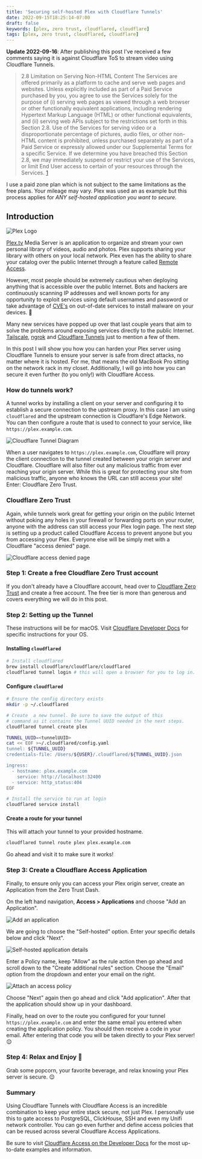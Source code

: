 ```yaml
---
title: 'Securing self-hosted Plex with Cloudflare Tunnels'
date: 2022-09-15T18:25:14-07:00
draft: false
keywords: [plex, zero trust, cloudflared, cloudflare]
tags: [plex, zero trust, cloudflared, cloudflare]
---
```


**Update 2022-09-16**: After publishing this post I've received a few comments saying it is against Cloudflare ToS to
stream video using Cloudflare Tunnels.

> 2.8 Limitation on Serving Non-HTML Content
> The Services are offered primarily as a platform to cache and serve web pages and websites. Unless explicitly included
> as part of a Paid Service purchased by you, you agree to use the Services solely for the purpose of (i) serving web
> pages as viewed through a web browser or other functionally equivalent applications, including rendering Hypertext
> Markup Language (HTML) or other functional equivalents, and (ii) serving web APIs subject to the restrictions set
> forth in this Section 2.8. Use of the Services for serving video or a disproportionate percentage of pictures, audio
> files, or
> other non-HTML content is prohibited, unless purchased separately as part of a Paid Service or expressly allowed under
> our Supplemental Terms for a specific Service. If we determine you have breached this Section 2.8, we may immediately
> suspend or restrict your use of the Services, or limit End User access to certain of your resources through the
> Services. [1]

I use a paid zone plan which is not subject to the same limitations as the free plans. Your mileage may vary.
Plex was used an as example but this process applies for _ANY self-hosted application you want to secure_. 

## Introduction

![Plex Logo](/img/plex-logo-full-color-on-black.png)

[Plex.tv](https://plex.tv) Media Server is an application to organize and stream your own personal library of videos,
audio and photos. Plex supports sharing your library with others on your local network. Plex even has the ability to
share your catalog over the public Internet through a feature
called [Remote Access](https://support.plex.tv/articles/200289506-remote-access/).

However, most people should be extremely cautious when deploying anything that is accessible over the public Internet.
Bots and hackers are continuously scanning IP addresses and well known ports for any opportunity to exploit services
using default usernames and password or take advantage
of [CVE's](https://en.wikipedia.org/wiki/Common_Vulnerabilities_and_Exposures) on out-of-date services to install
malware on your devices. 🦠

Many new services have popped up over that last couple years that aim to solve the problems around exposing services
directly to the public Internet. [Tailscale](https://tailscale.com/), [ngrok](https://ngrok.com/)
and [Cloudflare Tunnels](https://www.cloudflare.com/products/tunnel/) just to mention a few of them.

In this post I will show you how you can harden your Plex server using Cloudflare Tunnels to ensure your server is safe
from direct attacks, no matter where it is hosted. For me, that means the old MacBook Pro sitting on the network rack in
my closet. Additionally, I will go into how you can secure it even further (to you only!) with Cloudflare Access.

### How do tunnels work?

A tunnel works by installing a client on your server and configuring it to establish a secure connection to
the upstream proxy. In this case I am using `cloudflared` and the upstream connection is Cloudflare's Edge Network. You
can then configure a route that is used to connect to your service, like `https://plex.example.com`.

![Cloudflare Tunnel Diagram](/img/cloudflared-tunnel-architecture.png)

When a user navigates to `https://plex.example.com`, Cloudflare will proxy the client connection to the tunnel created
between your origin server and Cloudflare. Cloudflare will also filter out any malicious traffic from ever reaching your
origin server. While this is great for protecting your site from malicious traffic, anyone who knows the URL can still
access your site! Enter: Cloudflare Zero Trust.

### Cloudflare Zero Trust

Again, while tunnels work great for getting your origin on the public Internet without poking any holes in your firewall
or forwarding ports on your router, anyone with the address can still access your Plex login page. The next step is
setting
up a product called Cloudflare Access to prevent anyone but you from accessing your Plex. Everyone else will be simply
met
with a Cloudflare "access denied" page.

![Cloudflare access denied page](/img/cloudflare-access-denied.png)

### Step 1: Create a free Cloudflare Zero Trust account

If you don't already have a Cloudflare account, head over
to [Cloudflare Zero Trust](https://www.cloudflare.com/plans/zero-trust-services/#overview) and create a free account.
The free tier is more than generous and covers everything we will do in this post.

### Step 2: Setting up the Tunnel

These instructions will be for macOS.
Visit [Cloudflare Developer Docs](https://developers.cloudflare.com/cloudflare-one/connections/connect-apps/) for
specific instructions for your OS.

#### Installing `cloudflared`

```bash
# Install cloudflared
brew install cloudflare/cloudflare/cloudflared
cloudflared tunnel login # this will open a browser for you to log in.
```

#### Configure `cloudflared`

```bash
# Ensure the config directory exists
mkdir -p ~/.cloudflared

# Create  a new tunnel. Be sure to save the output of this
# command as it contains the Tunnel UUID needed in the next steps.
cloudflared tunnel create plex

TUNNEL_UUID=<tunnelUUID>
cat << EOF >~/.cloudflared/config.yaml
tunnel: ${TUNNEL_UUID}
credentials-file: /Users/${USER}/.cloudflared/${TUNNEL_UUID}.json

ingress:
  - hostname: plex.example.com
    service: http://localhost:32400
  - service: http_status:404
EOF

# Install the service to run at login
cloudflared service install
```

#### Create a route for your tunnel

This will attach your tunnel to your provided hostname.

```bash
cloudflared tunnel route plex plex.example.com
```

Go ahead and visit it to make sure it works!

### Step 3: Create a Cloudflare Access Application

Finally, to ensure only you can access your Plex origin server, create an Application from the Zero Trust Dash.

On the left hand navigation, **Access > Applications** and choose "Add an Application".

![Add an application](/img/cloudflare-access-add-an-application.png)

We are going to choose the "Self-hosted" option. Enter your specific details below and click "Next".

![Self-hosted application details](/img/cloudflare-access-new-self-hosted-application.png)

Enter a Policy name, keep "Allow" as the rule action then go ahead and scroll down to the "Create additional rules"
section. Choose the "Email" option from the dropdown and enter your email on the right.

![Attach an access policy](/img/cloudflared-access-new-app-policy-email.png)

Choose "Next" again then go ahead and click "Add application". After that the application should show up in your
dashboard.

Finally, head on over to the route you configured for your tunnel `https://plex.example.com` and enter the same email
you entered when creating the application policy. You should then receive a code in your email. After entering that code
you will be taken directly to your Plex server!😌

### Step 4: Relax and Enjoy 🍿

Grab some popcorn, your favorite beverage, and relax knowing your Plex server is secure. 😌

### Summary

Using Cloudflare Tunnels with Cloudflare Access is an incredible combination to keep your entire stack secure, not just
Plex. I personally use this to gate access to PostgreSQL, ClickHouse, SSH and even my Unifi network controller. You can
go even further and define access policies that can be reused across several Cloudflare Access Applications.

Be sure to
visit [Cloudflare Access on the Developer Docs](https://developers.cloudflare.com/cloudflare-one/policies/access/)
for the most up-to-date examples and information.

[1]: https://www.cloudflare.com/terms/
